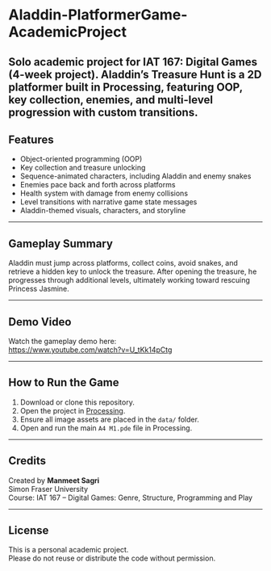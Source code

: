 # Aladdin-PlatformerGame-AcademicProject
Solo academic project for IAT 167: Digital Games (4-week project). Aladdin’s Treasure Hunt is a 2D platformer built in Processing, featuring OOP, key collection, enemies, and multi-level progression with custom transitions.
---

## Features
- Object-oriented programming (OOP)
- Key collection and treasure unlocking
- Sequence-animated characters, including Aladdin and enemy snakes
- Enemies pace back and forth across platforms
- Health system with damage from enemy collisions
- Level transitions with narrative game state messages
- Aladdin-themed visuals, characters, and storyline

---

## Gameplay Summary
Aladdin must jump across platforms, collect coins, avoid snakes, and retrieve a hidden key to unlock the treasure. After opening the treasure, he progresses through additional levels, ultimately working toward rescuing Princess Jasmine.

---

## Demo Video
Watch the gameplay demo here:  
https://www.youtube.com/watch?v=U_tKk14pCtg


---

## How to Run the Game
1. Download or clone this repository.
2. Open the project in [Processing](https://processing.org/download/).
3. Ensure all image assets are placed in the `data/` folder.
4. Open and run the main `A4 M1.pde` file in Processing.


---

## Credits
Created by **Manmeet Sagri**  
Simon Fraser University  
Course: IAT 167 – Digital Games: Genre, Structure, Programming and Play

---

## License
This is a personal academic project.  
Please do not reuse or distribute the code without permission.
